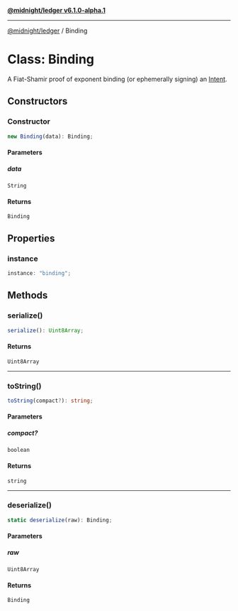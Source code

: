 [**@midnight/ledger v6.1.0-alpha.1**](../README.md)

***

[@midnight/ledger](../globals.md) / Binding

# Class: Binding

A Fiat-Shamir proof of exponent binding (or ephemerally signing) an
[Intent](Intent.md).

## Constructors

### Constructor

```ts
new Binding(data): Binding;
```

#### Parameters

##### data

`String`

#### Returns

`Binding`

## Properties

### instance

```ts
instance: "binding";
```

## Methods

### serialize()

```ts
serialize(): Uint8Array;
```

#### Returns

`Uint8Array`

***

### toString()

```ts
toString(compact?): string;
```

#### Parameters

##### compact?

`boolean`

#### Returns

`string`

***

### deserialize()

```ts
static deserialize(raw): Binding;
```

#### Parameters

##### raw

`Uint8Array`

#### Returns

`Binding`
